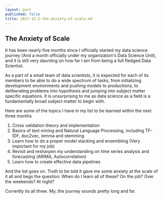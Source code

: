 ```yaml
---
layout: post
published: false
title: 2017-12-2-the-anxiety-of-scale.md
---
```

## The Anxiety of Scale


It has been nearly five months since I officially started my data science journey (And a month officially under my organization's Data Science Unit), and it is still very daunting on how far I am from being a full fledged Data Scientist.

As a part of a small team of data scientists, it is expected for each of its members to be able to do a wide spectrum of tasks, from initializing development environments and pushing models to productions, to deliberating problems into hypothesis and jumping into subject matter specific equations. It is unsurprising to me as data science as a field is a fundamentally broad subject matter to begin with.

Here are some of the topics I have in my list to be learned within the next three months
1. Cross validation theory and implementation
2. Basics of text mining and Natural Language Processing, including TF-IDF, doc2vec, lemma and stemming
3. Learn how to do a proper model stacking and ensembling (Very important for my job)
4. Revisit and resharpen my understanding on time series analysis and forecasting (ARIMA, Autocorrelation)
5. Learn how to create effective data pipelines

And the list goes on. Truth to be told it gave me some anxiety at the scale of it all and begs the question: When do I learn all of these? On the job? Over the weekends? At night?

Currently its all three. My, the journey sounds pretty long and far.

